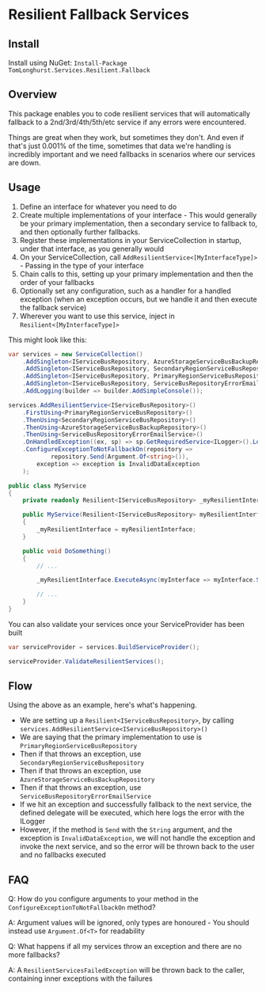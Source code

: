 # Resilient Fallback Services

## Install

Install using NuGet:
`Install-Package TomLonghurst.Services.Resilient.Fallback`

## Overview

This package enables you to code resilient services that will automatically fallback to a 2nd/3rd/4th/5th/etc service if any errors were encountered.

Things are great when they work, but sometimes they don't. And even if that's just 0.001% of the time, sometimes that data we're handling is incredibly important and we need fallbacks in scenarios where our services are down.

## Usage

1.  Define an interface for whatever you need to do
2.  Create multiple implementations of your interface - This would generally be your primary implementation, then a secondary service to fallback to, and then optionally further fallbacks.
3.  Register these implementations in your ServiceCollection in startup, under that interface, as you generally would
4.  On your ServiceCollection, call `AddResilientService<[MyInterfaceType]>` - Passing in the type of your interface
5.  Chain calls to this, setting up your primary implementation and then the order of your fallbacks
6.  Optionally set any configuration, such as a handler for a handled exception (when an exception occurs, but we handle it and then execute the fallback service)
7.  Wherever you want to use this service, inject in `Resilient<[MyInterfaceType]>`

This might look like this:

```csharp
var services = new ServiceCollection()
    .AddSingleton<IServiceBusRepository, AzureStorageServiceBusBackupRepository>()
    .AddSingleton<IServiceBusRepository, SecondaryRegionServiceBusRepository>()
    .AddSingleton<IServiceBusRepository, PrimaryRegionServiceBusRepository>()
    .AddSingleton<IServiceBusRepository, ServiceBusRepositoryErrorEmailService>()
    .AddLogging(builder => builder.AddSimpleConsole());

services.AddResilientService<IServiceBusRepository>()
    .FirstUsing<PrimaryRegionServiceBusRepository>()
    .ThenUsing<SecondaryRegionServiceBusRepository>()
    .ThenUsing<AzureStorageServiceBusBackupRepository>()
    .ThenUsing<ServiceBusRepositoryErrorEmailService>()
    .OnHandledException((ex, sp) => sp.GetRequiredService<ILogger>().LogError(ex, "ResilientService Failure"))
    .ConfigureExceptionToNotFallbackOn(repository =>
            repository.Send(Argument.Of<string>()),
        exception => exception is InvalidDataException
    );
```

```csharp
public class MyService
{
    private readonly Resilient<IServiceBusRepository> _myResilientInterface;

    public MyService(Resilient<IServiceBusRepository> myResilientInterface)
    {
        _myResilientInterface = myResilientInterface;
    }

    public void DoSomething()
    {
        // ...

        _myResilientInterface.ExecuteAsync(myInterface => myInterface.Send("Some data!"));

        // ...
    }
}
```

You can also validate your services once your ServiceProvider has been built

```csharp
var serviceProvider = services.BuildServiceProvider();

serviceProvider.ValidateResilientServices();
```

## Flow

Using the above as an example, here's what's happening.

-   We are setting up a `Resilient<IServiceBusRepository>`, by calling `services.AddResilientService<IServiceBusRepository>()`
-   We are saying that the primary implementation to use is `PrimaryRegionServiceBusRepository`
-   Then if that throws an exception, use `SecondaryRegionServiceBusRepository`
-   Then if that throws an exception, use `AzureStorageServiceBusBackupRepository`
-   Then if that throws an exception, use `ServiceBusRepositoryErrorEmailService`
-   If we hit an exception and successfully fallback to the next service, the defined delegate will be executed, which here logs the error with the ILogger
-   However, if the method is `Send` with the `String` argument, and the exception is `InvalidDataException`, we will not handle the exception and invoke the next service, and so the error will be thrown back to the user and no fallbacks executed

## FAQ

Q: How do you configure arguments to your method in the `ConfigureExceptionToNotFallbackOn` method?

A: Argument values will be ignored, only types are honoured - You should instead use `Argument.Of<T>` for readability

Q: What happens if all my services throw an exception and there are no more fallbacks?

A: A `ResilientServicesFailedException` will be thrown back to the caller, containing inner exceptions with the failures
